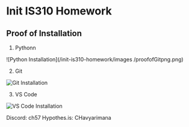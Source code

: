 # Init IS310 Homework

## Proof of Installation

1. Pythonn

![Python Installation](/init-is310-homework/images
/proofofGitpng.png)

2. Git

![Git Installation](/Users/chrlsh/Desktop/proofofGitpng)

3. VS Code

![VS Code Installation](/Users/chrlsh/Desktop/proofofVSCODE.png)

Discord: ch57
Hypothes.is: CHavyarimana
